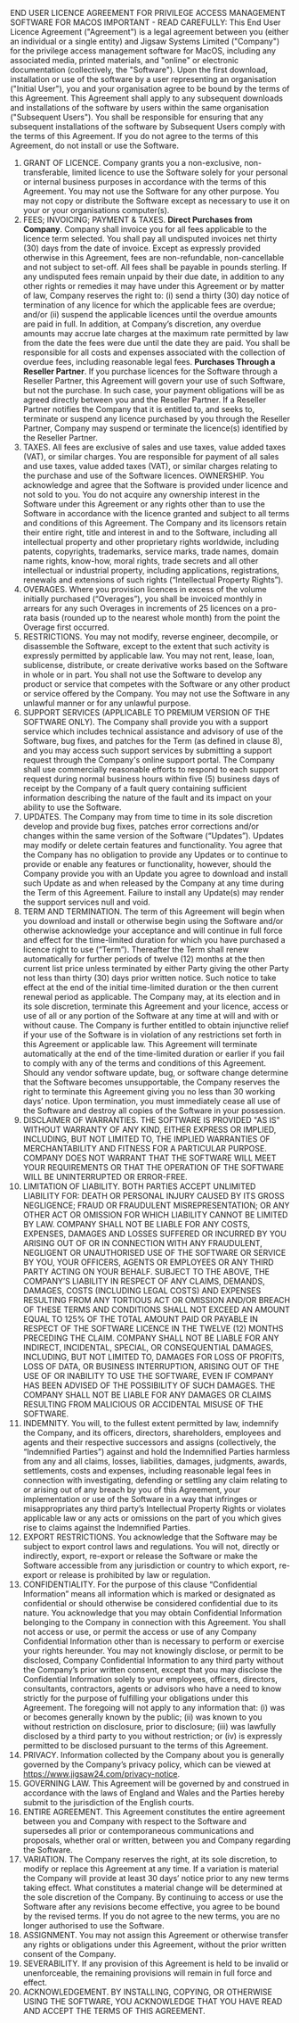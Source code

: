 END USER LICENCE AGREEMENT FOR PRIVILEGE ACCESS MANAGEMENT SOFTWARE FOR MACOS
IMPORTANT - READ CAREFULLY: This End User Licence Agreement ("Agreement") is a legal agreement between you (either an individual or a single entity) and Jigsaw Systems Limited ("Company") for the privilege access management software for MacOS, including any associated media, printed materials, and "online" or electronic documentation (collectively, the "Software"). Upon the first download, installation or use of the software by a user representing an organisation ("Initial User"), you and your organisation agree to be bound by the terms of this Agreement. This Agreement shall apply to any subsequent downloads and installations of the software by users within the same organisation ("Subsequent Users"). You shall be responsible for ensuring that any subsequent installations of the software by Subsequent Users comply with the terms of this Agreement. If you do not agree to the terms of this Agreement, do not install or use the Software.

1.	GRANT OF LICENCE. Company grants you a non-exclusive, non-transferable, limited licence to use the Software solely for your personal or internal business purposes in accordance with the terms of this Agreement. You may not use the Software for any other purpose. You may not copy or distribute the Software except as necessary to use it on your or your organisations computer(s).
2.	FEES; INVOICING; PAYMENT & TAXES. 
**Direct Purchases from Company**. Company shall invoice you for all fees applicable to the licence term selected. You shall pay all undisputed invoices net thirty (30) days from the date of invoice. Except as expressly provided otherwise in this Agreement, fees are non-refundable, non-cancellable and not subject to set-off. All fees shall be payable in pounds sterling. If any undisputed fees remain unpaid by their due date, in addition to any other rights or remedies it may have under this Agreement or by matter of law, Company reserves the right to: (i) send a thirty (30) day notice of termination of any licence for which the applicable fees are overdue; and/or (ii) suspend the applicable licences until the overdue amounts are paid in full. In addition, at Company’s discretion, any overdue amounts may accrue late charges at the maximum rate permitted by law from the date the fees were due until the date they are paid. You shall be responsible for all costs and expenses associated with the collection of overdue fees, including reasonable legal fees. 
**Purchases Through a Reseller Partner**. If you purchase licences for the Software through a Reseller Partner, this Agreement will govern your use of such Software, but not the purchase. In such case, your payment obligations will be as agreed directly between you and the Reseller Partner. If a Reseller Partner notifies the Company that it is entitled to, and seeks to, terminate or suspend any licence purchased by you through the Reseller Partner, Company may suspend or terminate the licence(s) identified by the Reseller Partner. 
3.	TAXES. All fees are exclusive of sales and use taxes, value added taxes (VAT), or similar charges. You are responsible for payment of all sales and use taxes, value added taxes (VAT), or similar charges relating to the purchase and use of the Software licences. OWNERSHIP. You acknowledge and agree that the Software is provided under licence and not sold to you. You do not acquire any ownership interest in the Software under this Agreement or any rights other than to use the Software in accordance with the licence granted and subject to all terms and conditions of this Agreement. The Company and its licensors retain their entire right, title and interest in and to the Software, including all intellectual property and other proprietary rights worldwide, including patents, copyrights, trademarks, service marks, trade names, domain name rights, know-how, moral rights, trade secrets and all other intellectual or industrial property, including applications, registrations, renewals and extensions of such rights (“Intellectual Property Rights”).
4.	OVERAGES. Where you provision licences in excess of the volume initially purchased (“Overages”), you shall be invoiced monthly in arrears for any such Overages in increments of 25 licences on a pro-rata basis (rounded up to the nearest whole month) from the point the Overage first occurred.
5.	RESTRICTIONS. You may not modify, reverse engineer, decompile, or disassemble the Software, except to the extent that such activity is expressly permitted by applicable law. You may not rent, lease, loan, sublicense, distribute, or create derivative works based on the Software in whole or in part. You shall not use the Software to develop any product or service that competes with the Software or any other product or service offered by the Company. You may not use the Software in any unlawful manner or for any unlawful purpose.
6.	SUPPORT SERVICES (APPLICABLE TO PREMIUM VERSION OF THE SOFTWARE ONLY). The Company shall provide you with a support service which includes technical assistance and advisory of use of the Software, bug fixes, and patches for the Term (as defined in clause 8), and you may access such support services by submitting a support request through the Company's online support portal. The Company shall use commercially reasonable efforts to respond to each support request during normal business hours within five (5) business days of receipt by the Company of a fault query containing sufficient information describing the nature of the fault and its impact on your ability to use the Software. 
7.	UPDATES. The Company may from time to time in its sole discretion develop and provide bug fixes, patches error corrections and/or changes within the same version of the Software (“Updates”). Updates may modify or delete certain features and functionality. You agree that the Company has no obligation to provide any Updates or to continue to provide or enable any features or functionality, however, should the Company provide you with an Update you agree to download and install such Update as and when released by the Company at any time during the Term of this Agreement. Failure to install any Update(s) may render the support services null and void.
8.	TERM AND TERMINATION. The term of this Agreement will begin when you download and install or otherwise begin using the Software and/or otherwise acknowledge your acceptance and will continue in full force and effect for the time-limited duration for which you have purchased a licence right to use (“Term”). Thereafter the Term shall renew automatically for further periods of twelve (12) months at the then current list price unless terminated by either Party giving the other Party not less than thirty (30) days prior written notice. Such notice to take effect at the end of the initial time-limited duration or the then current renewal period as applicable. The Company may, at its election and in its sole discretion, terminate this Agreement and your licence, access or use of all or any portion of the Software at any time at will and with or without cause. The Company is further entitled to obtain injunctive relief if your use of the Software is in violation of any restrictions set forth in this Agreement or applicable law. This Agreement will terminate automatically at the end of the time-limited duration or earlier if you fail to comply with any of the terms and conditions of this Agreement. Should any vendor software update, bug, or software change determine that the Software becomes unsupportable, the Company reserves the right to terminate this Agreement giving you no less than 30 working days’ notice. Upon termination, you must immediately cease all use of the Software and destroy all copies of the Software in your possession.
9.	DISCLAIMER OF WARRANTIES. THE SOFTWARE IS PROVIDED "AS IS" WITHOUT WARRANTY OF ANY KIND, EITHER EXPRESS OR IMPLIED, INCLUDING, BUT NOT LIMITED TO, THE IMPLIED WARRANTIES OF MERCHANTABILITY AND FITNESS FOR A PARTICULAR PURPOSE. COMPANY DOES NOT WARRANT THAT THE SOFTWARE WILL MEET YOUR REQUIREMENTS OR THAT THE OPERATION OF THE SOFTWARE WILL BE UNINTERRUPTED OR ERROR-FREE.
10.	LIMITATION OF LIABILITY. BOTH PARTIES ACCEPT UNLIMITED LIABILITY FOR: DEATH OR PERSONAL INJURY CAUSED BY ITS GROSS NEGLIGENCE; FRAUD OR FRAUDULENT MISREPRESENTATION; OR ANY OTHER ACT OR OMISSION FOR WHICH LIABILITY CANNOT BE LIMITED BY LAW. COMPANY SHALL NOT BE LIABLE FOR ANY COSTS, EXPENSES, DAMAGES AND LOSSES SUFFERED OR INCURRED BY YOU ARISING OUT OF OR IN CONNECTION WITH ANY FRAUDULENT, NEGLIGENT OR UNAUTHORISED USE OF THE SOFTWARE OR SERVICE BY YOU, YOUR OFFICERS, AGENTS OR EMPLOYEES OR ANY THIRD PARTY ACTING ON YOUR BEHALF. SUBJECT TO THE ABOVE, THE COMPANY’S LIABILITY IN RESPECT OF ANY CLAIMS, DEMANDS, DAMAGES, COSTS (INCLUDING LEGAL COSTS) AND EXPENSES RESULTING FROM ANY TORTIOUS ACT OR OMISSION AND/OR BREACH OF THESE TERMS AND CONDITIONS SHALL NOT EXCEED AN AMOUNT EQUAL TO 125% OF THE TOTAL AMOUNT PAID OR PAYABLE IN RESPECT OF THE SOFTWARE LICENCE IN THE TWELVE (12) MONTHS PRECEDING THE CLAIM. COMPANY SHALL NOT BE LIABLE FOR ANY INDIRECT, INCIDENTAL, SPECIAL, OR CONSEQUENTIAL DAMAGES, INCLUDING, BUT NOT LIMITED TO, DAMAGES FOR LOSS OF PROFITS, LOSS OF DATA, OR BUSINESS INTERRUPTION, ARISING OUT OF THE USE OF OR INABILITY TO USE THE SOFTWARE, EVEN IF COMPANY HAS BEEN ADVISED OF THE POSSIBILITY OF SUCH DAMAGES. THE COMPANY SHALL NOT BE LIABLE FOR ANY DAMAGES OR CLAIMS RESULTING FROM MALICIOUS OR ACCIDENTAL MISUSE OF THE SOFTWARE. 
11.	INDEMNITY. You will, to the fullest extent permitted by law, indemnify the Company, and its officers, directors, shareholders, employees and agents and their respective successors and assigns (collectively, the “Indemnified Parties”) against and hold the Indemnified Parties harmless from any and all claims, losses, liabilities, damages, judgments, awards, settlements, costs and expenses, including reasonable legal fees in connection with investigating, defending or settling any claim relating to or arising out of any breach by you of this Agreement, your implementation or use of the Software in a way that infringes or misappropriates any third party’s Intellectual Property Rights or violates applicable law or any acts or omissions on the part of you which gives rise to claims against the Indemnified Parties.
12.	EXPORT RESTRICTIONS. You acknowledge that the Software may be subject to export control laws and regulations. You will not, directly or indirectly, export, re-export or release the Software or make the Software accessible from any jurisdiction or country to which export, re-export or release is prohibited by law or regulation.
13.	CONFIDENTIALITY. For the purpose of this clause “Confidential Information” means all information which is marked or designated as confidential or should otherwise be considered confidential due to its nature. You acknowledge that you may obtain Confidential Information belonging to the Company in connection with this Agreement. You shall not access or use, or permit the access or use of any Company Confidential Information other than is necessary to perform or exercise your rights hereunder. You may not knowingly disclose, or permit to be disclosed, Company Confidential Information to any third party without the Company’s prior written consent, except that you may disclose the Confidential Information solely to your employees, officers, directors, consultants, contractors, agents or advisors who have a need to know strictly for the purpose of fulfilling your obligations under this Agreement.  The foregoing will not apply to any information that: (i) was or becomes generally known by the public; (ii) was known to you without restriction on disclosure, prior to disclosure; (iii) was lawfully disclosed by a third party to you without restriction; or (iv) is expressly permitted to be disclosed pursuant to the terms of this Agreement.  
14.	PRIVACY. Information collected by the Company about you is generally governed by the Company’s privacy policy, which can be viewed at https://www.jigsaw24.com/privacy-notice. 
15.	GOVERNING LAW. This Agreement will be governed by and construed in accordance with the laws of England and Wales and the Parties hereby submit to the jurisdiction of the English courts.
16.	ENTIRE AGREEMENT. This Agreement constitutes the entire agreement between you and Company with respect to the Software and supersedes all prior or contemporaneous communications and proposals, whether oral or written, between you and Company regarding the Software.
17.	VARIATION. The Company reserves the right, at its sole discretion, to modify or replace this Agreement at any time. If a variation is material the Company will provide at least 30 days’ notice prior to any new terms taking effect. What constitutes a material change will be determined at the sole discretion of the Company. By continuing to access or use the Software after any revisions become effective, you agree to be bound by the revised terms. If you do not agree to the new terms, you are no longer authorised to use the Software.
18.	ASSIGNMENT. You may not assign this Agreement or otherwise transfer any rights or obligations under this Agreement, without the prior written consent of the Company.
19.	SEVERABILITY. If any provision of this Agreement is held to be invalid or unenforceable, the remaining provisions will remain in full force and effect.
20.	ACKNOWLEDGEMENT. BY INSTALLING, COPYING, OR OTHERWISE USING THE SOFTWARE, YOU ACKNOWLEDGE THAT YOU HAVE READ AND ACCEPT THE TERMS OF THIS AGREEMENT.



